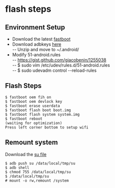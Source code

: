 flash steps
======

## Environment Setup
 - Download the latest [fastboot](https://developer.android.com/studio/releases/platform-tools.html)
 - Download adbkeys [here](https://drive.google.com/a/tinklabs.com/file/d/0B4v-joXi24b4MFBlSDdHaHJIcHlTNm9XQlpjMWZRQzBDbkNV/view?usp=sharing)  
  -- Unzip and move to ~/.android/
 - Modify 51-android.rules  
  -- https://gist.github.com/giacobenin/1255038  
  -- $ sudo vim /etc/udev/rules.d/51-android.rules  
  -- $ sudo udevadm control --reload-rules  

## Flash Steps
```
$ fastboot oem fih on
$ fastboot oem devlock key
$ fastboot erase userdata
$ fastboot flash boot boot.img
$ fastboot flash system system.img
$ fastboot reboot
(waiting for optimization)
Press left corner bottom to setup wifi
```

## Remount system
Download the [su file](https://drive.google.com/file/d/0B-Yu3eNIy3kgZi1FTWh1YTRvTGM/view)
```
$ adb push su /data/local/tmp/su
$ adb shell
$ chmod 755 /data/local/tmp/su
$ /data/local/tmp/su
# mount -o rw,remount /system
```
